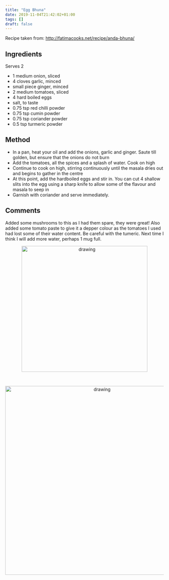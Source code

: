 ```yaml
---
title: "Egg Bhuna"
date: 2019-11-04T21:42:02+01:00
tags: []
draft: false
---
```


Recipe taken from: http://fatimacooks.net/recipe/anda-bhuna/

## Ingredients 

Serves 2

* 1 medium onion, sliced
* 4 cloves garlic, minced
* small piece ginger, minced
* 2 medium tomatoes, sliced
* 4 hard boiled eggs
* salt, to taste
* 0.75 tsp red chilli powder
* 0.75 tsp cumin powder
* 0.75 tsp coriander powder
* 0.5 tsp turmeric powder

## Method 

* In a pan, heat your oil and add the onions, garlic and ginger. Saute till golden, but ensure that the onions do not burn
* Add the tomatoes, all the spices and a splash of water. Cook on high
* Continue to cook on high, stirring continuously until the masala dries out and begins to gather in the centre
* At this point, add the hardboiled eggs and stir in. You can cut 4 shallow slits into the egg using a sharp knife to allow some of the flavour and masala to seep in
* Garnish with coriander and serve immediately.


## Comments

Added some mushrooms to this as I had them spare, they were great! Also added some tomato paste to give it a depper colour as the tomatoes I used had lost some of their water content. Be careful with the tumeric. Next time I think I will add more water, perhaps 1 mug full. 

<p align="center"> 
<img src="/food/images/IMG_0881-2.jpg" alt="drawing" width="400"/>
</p>
<br>

<p align="center"> 
<img src="/food/images/IMG_0885-2.jpg" alt="drawing" width="600"/>
</p>